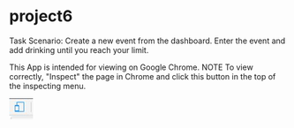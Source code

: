 # project6

Task Scenario:
Create a new event from the dashboard. Enter the event and add drinking until you reach your limit.

This App is intended for viewing on Google Chrome.
NOTE To view correctly, "Inspect" the page in Chrome and click this button in the top of the inspecting menu.

<img src="images/ChromeButton.jpg" alt="Chrome Inspect Button">
